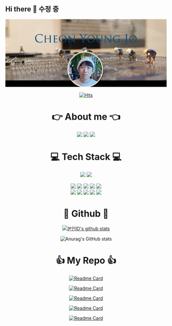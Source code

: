 ##  Hi there 👋 수정 중

<div align="center">

  <img src="https://github.com/pknb213/pknb213/blob/main/title.jpg">

  [![Hits](https://hits.seeyoufarm.com/api/count/incr/badge.svg?url=https%3A%2F%2Fgithub.com%2Fpknb213&count_bg=%2325B27B&title_bg=%231B5E3D&icon=github.svg&icon_color=%23FFFFFF&title=Welcome&edge_flat=false)](https://hits.seeyoufarm.com)

  # 👉 About me 👈

  <a href="https://www.instagram.com/cheonyj" target="_blank"><img src="https://img.shields.io/badge/Instagram-ff69b4?style=flat&logo=Instagram&logoColor=ffffff" height=50px/></a>
  <a href="https://www.notion.so/youngjo/f4fe084fe6554b5fbc0fa230f792fef6" target="_blank"><img src="https://img.shields.io/badge/Notion-inactive?style=flat&logo=Notion&logoColor=ffffff" height=50px/></a>
  <a href="mailto:pknb213@naver.com" target="_blank"><img src="https://img.shields.io/badge/E--mail-green?style=flat&logo=Naver&logoColor=ffffff" height=50px/></a>

  # 💻 Tech Stack 💻
  
 <img src="https://img.shields.io/badge/Back--End Developer-red?style=flat" height=30px/>
 <img src="https://img.shields.io/badge/Data Engineer-red?style=flat" height=30px/>
 </br>
 </br>

 <img src="https://img.shields.io/badge/Python-blue?style=flat&logo=Python&logoColor=ffffff" height=30px/>
 <img src="https://img.shields.io/badge/Kotlin-blueviolet?style=flat&logo=Kotlin&logoColor=ffffff" height=30px/>
 <img src="https://img.shields.io/badge/FastAPI-success?style=flat&logo=FastAPI&logoColor=ffffff" height=30px/>
 <img src="https://img.shields.io/badge/Mongo-success?style=flat&logo=MongoDB&logoColor=ffffff" height=30px/>   
 <img src="https://img.shields.io/badge/Reactor-brightgreen?style=flat&logo=React&logoColor=ffffff" height=30px/>
 </br>
  
 <img src="https://img.shields.io/badge/Elastic Stack-yellow?style=flat&logo=Elastic Stack&logoColor=ffffff" height=30px/>
 <img src="https://img.shields.io/badge/Kafka-blueviolet?style=flat&logo=Apache Kafka&logoColor=ffffff" height=30px/>
 <img src="https://img.shields.io/badge/Spark-important?style=flat&logo=Apache Spark&logoColor=ffffff" height=30px/>
 <img src="https://img.shields.io/badge/HDFS-green?style=flat&logo=ApacheHadoop&logoColor=ffffff" height=30px/>
 <img src="https://img.shields.io/badge/AWS-orange?style=flat&logo=Amazon AWS&logoColor=ffffff" height=30px/>
  
  # 🤔 Github 🤔

  [![본인ID's github stats](https://github-readme-stats.vercel.app/api/top-langs/?username=pknb213&show_icons=true&hide_border=false&icon_color=004386&layout=compact&theme=gruvbox&hide=html,css,scss)](https://github.com/pknb213)
  
  ![Anurag's GitHub stats](https://github-readme-stats.vercel.app/api?username=pknb213&show_icons=true&count_private=true&theme=gruvbox&hide=prs,issues,contribs&width=100px)

  # 👍 My Repo 👍
  
  [![Readme Card](https://github-readme-stats.vercel.app/api/pin?username=pknb213&repo=2021-Reactive-Kotlin-Server&theme=gruvbox)](https://github.com/pknb213/2021-Reactive-Kotlin-Server)
  
  [![Readme Card](https://github-readme-stats.vercel.app/api/pin?username=pknb213&repo=Web_Crawler&theme=gruvbox)](https://github.com/pknb213/Web_Crawler)

  [![Readme Card](https://github-readme-stats.vercel.app/api/pin?username=pknb213&repo=2019-IndyCARE-React-ver&theme=gruvbox)](https://github.com/pknb213/2019-IndyCARE-React-ver)
  
  [![Readme Card](https://github-readme-stats.vercel.app/api/pin?username=pknb213&repo=Python-Shared-Memory-Script&theme=gruvbox)](https://github.com/pknb213/Python-Shared-Memory-Script)
  
  [![Readme Card](https://github-readme-stats.vercel.app/api/pin?username=pknb213&repo=Python-Shared-Memory-Script&theme=gruvbox)](https://github.com/pknb213/Python-Shared-Memory-Script)
 
</div>
<!--
**pknb213/pknb213** is a ✨ _special_ ✨ repository because its `README.md` (this file) appears on your GitHub profile.

Here are some ideas to get you started:

- 🔭 I’m currently working on ...
- 🌱 I’m currently learning ...
- 👯 I’m looking to collaborate on ...
- 🤔 I’m looking for help with ...
- 💬 Ask me about ...
- 📫 How to reach me: ...
- 😄 Pronouns: ...
- ⚡ Fun fact: ...
- 
-->

